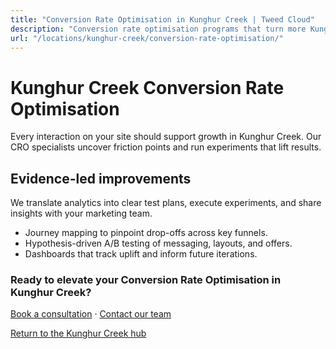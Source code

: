 ```yaml
---
title: "Conversion Rate Optimisation in Kunghur Creek | Tweed Cloud"
description: "Conversion rate optimisation programs that turn more Kunghur Creek visitors into customers."
url: "/locations/kunghur-creek/conversion-rate-optimisation/"
---
```


# Kunghur Creek Conversion Rate Optimisation

Every interaction on your site should support growth in Kunghur Creek. Our CRO specialists uncover friction points and run experiments that lift results.

## Evidence-led improvements

We translate analytics into clear test plans, execute experiments, and share insights with your marketing team.

- Journey mapping to pinpoint drop-offs across key funnels.
- Hypothesis-driven A/B testing of messaging, layouts, and offers.
- Dashboards that track uplift and inform future iterations.

### Ready to elevate your Conversion Rate Optimisation in Kunghur Creek?

[Book a consultation](/consultation/) · [Contact our team](/contact/)

[Return to the Kunghur Creek hub](/locations/kunghur-creek/)
